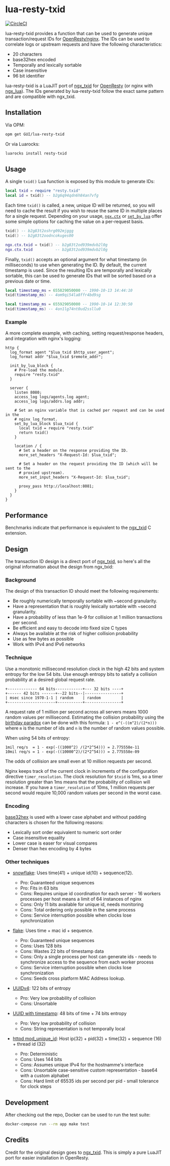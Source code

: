 # lua-resty-txid

[![CircleCI](https://circleci.com/gh/GUI/lua-resty-txid.svg?style=svg)](https://circleci.com/gh/GUI/lua-resty-txid)

lua-resty-txid provides a function that can be used to generate unique transaction/request IDs for [OpenResty/nginx](http://openresty.org). The IDs can be used to correlate logs or upstream requests and have the following characteristics:

- 20 characters
- base32hex encoded
- Temporally and lexically sortable
- Case insensitive
- 96 bit identifier

lua-resty-txid is a LuaJIT port of [ngx\_txid](https://github.com/streadway/ngx_txid) for [OpenResty](https://openresty.org/) (or nginx with [ngx\_lua](https://github.com/openresty/lua-nginx-module#installation)). The IDs generated by lua-resty-txid follow the exact same pattern and are compatible with ngx\_txid.

## Installation

Via OPM:

```sh
opm get GUI/lua-resty-txid
```

Or via Luarocks:

```sh
luarocks install resty-txid
```

## Usage

A single `txid()` Lua function is exposed by this module to generate IDs:

```lua
local txid = require "resty.txid"
local id = txid() -- b2g6q94qdn6h84an7vfg
```

Each time `txid()` is called, a new, unique ID will be returned, so you will need to cache the result if you wish to reuse the same ID in multiple places for a single request. Depending on your usage, [`ngx.ctx`](https://github.com/openresty/lua-nginx-module#ngxctx) or [`set_by_lua`](https://github.com/openresty/lua-nginx-module#set_by_lua) offer some simple options for caching the value on a per-request basis.

```lua
txid() -- b2g83t2oshrg092mjggg
txid() -- b2g83t2oodncokuges00

ngx.ctx.txid = txid() -- b2g83t2od939mdvb2l0g
ngx.ctx.txid          -- b2g83t2od939mdvb2l0g
```

Finally, `txid()` accepts an optional argument for what timestamp (in milliseconds) to use when generating the ID. By default, the current timestamp is used. Since the resulting IDs are temporally and lexically sortable, this can be used to generate IDs that will be sorted based on a previous date or time.

```lua
local timestamp_ms = 655829050000 -- 1990-10-13 14:44:10
txid(timestamp_ms) -- 4om9qi54la8ffr4bd9sg

local timestamp_ms = 655929050000 -- 1990-10-14 12:30:50
txid(timestamp_ms) -- 4on1lg74nt0ud2ssllu0
```

### Example

A more complete example, with caching, setting request/response headers, and integration with nginx's logging:

```nginx
http {
  log_format agent "$lua_txid $http_user_agent";
  log_format addr "$lua_txid $remote_addr";

  init_by_lua_block {
    # Pre-load the module.
    require "resty.txid"
  }

  server {
    listen 8080;
    access_log logs/agents.log agent;
    access_log logs/addrs.log addr;

    # Set an nginx variable that is cached per request and can be used in the
    # nginx log_format.
    set_by_lua_block $lua_txid {
      local txid = require "resty.txid"
      return txid()
    }

    location / {
      # Set a header on the response providing the ID.
      more_set_headers "X-Request-Id: $lua_txid";

      # Set a header on the request providing the ID (which will be sent to the
      # proxied upstream).
      more_set_input_headers "X-Request-Id: $lua_txid";

      proxy_pass http://localhost:8081;
    }
  }
}
```

## Performance

Benchmarks indicate that performance is equivalent to the [ngx\_txid](https://github.com/streadway/ngx_txid) C extension.

## Design

The transaction ID design is a direct port of [ngx\_txid](https://github.com/streadway/ngx_txid), so here's all the original information about the design from ngx\_txid:

### Background

The design of this transaction ID should meet the following requirements:

- Be roughly numerically temporally sortable with ~second granularity.
- Have a representation that is roughly lexically sortable with ~second granularity.
- Have a probability of less than 1e-9 for collision at 1 million transactions per second.
- Be efficient and easy to decode into fixed size C types
- Always be available at the risk of higher collision probability
- Use as few bytes as possible
- Work with IPv4 and IPv6 networks

### Technique

Use a monotonic millisecond resolution clock in the high 42 bits and system entropy for the low 54 bits. Use enough entropy bits to satisfy a collision probability at a desired global request rate.

```
+------------- 64 bits------------+--- 32 bits ----+
+------ 42 bits ------+--22 bits--|----------------+
| msec since 1970-1-1 | random    | random         |
+---------------------+-----------+----------------+
```

A request rate of 1 million per second across all servers means 1000 random values per millisecond.  Estimating the collision probability using the [birthday paradox](http://en.wikipedia.org/wiki/Birthday_problem) can be done with this formula: `1 - e^(-((m^2)/(2*n)))` where `m` is the number of ids and `n` is the number of random values possible.

When using 54 bits of entropy:

```
1mil req/s  = 1 - exp(-((1000^2) /(2*2^54))) = 2.775558e-11
10mil req/s = 1 - exp(-((10000^2)/(2*2^54))) = 2.775558e-09
```

The odds of collision are small even at 10 million requests per second.

Nginx keeps track of the current clock in increments of the configuration directive `timer_resolution`.  The clock resolution for `$txid` is 1ms, so a timer resolution greater than 1ms means that the probability of collision will increase.  If you have a `timer_resolution` of 10ms, 1 million requests per second would require 10,000 random values per second in the worst case.

### Encoding

[base32hex](https://en.wikipedia.org/wiki/Base32#base32hex) is used with a lower case alphabet and without padding characters is chosen for the following reasons:

- Lexically sort order equivalent to numeric sort order
- Case insensitive equality
- Lower case is easer for visual compares
- Denser than hex encoding by 4 bytes

### Other techniques

- [snowflake](https://github.com/twitter/snowflake): Uses time(41) + unique id(10) + sequence(12).
  - Pro: Guaranteed unique sequences
  - Pro: Fits in 63 bits
  - Cons: Requires unique id coordination for each server - 16 workers processes per host means a limit of 64 instances of nginx
  - Cons: Only 11 bits available for unique id, needs monitoring
  - Cons: Total ordering only possible in the same process
  - Cons: Service interruption possible when clocks lose synchronization

- [flake](https://github.com/boundary/flake): Uses time + mac id + sequence.
  - Pro: Guaranteed unique sequences
  - Cons: Uses 128 bits
  - Cons: Wastes 22 bits of timestamp data
  - Cons: Only a single process per host can generate ids - needs to synchronize access to the sequence from each worker process
  - Cons: Service interruption possible when clocks lose synchronization
  - Cons: Seeds cross platform MAC Address lookup.

- [UUIDv4](http://www.ietf.org/rfc/rfc4122.txt): 122 bits of entropy
  - Pro: Very low probability of collision
  - Cons: Unsortable

- [UUID with timestamp](http://www.ietf.org/rfc/rfc4122.txt): 48 bits of time + 74 bits entropy
  - Pro: Very low probability of collision
  - Cons: String representation is not temporally local

- [httpd mod\_unique\_id](http://httpd.apache.org/docs/2.4/mod/mod_unique_id.html): Host ip(32) + pid(32) + time(32) + sequence (16) + thread id (32)
  - Pro: Deterministic
  - Cons: Uses 144 bits
  - Cons: Assumes unique IPv4 for the hostnamme's interface
  - Cons: Unsortable case-sensitive custom representation - base64 with a custom alphabet
  - Cons: Hard limit of 65535 ids per second per pid - small tolerance for clock steps

## Development

After checking out the repo, Docker can be used to run the test suite:

```sh
docker-compose run --rm app make test
```

## Credits

Credit for the original design goes to [ngx\_txid](https://github.com/streadway/ngx_txid). This is simply a pure LuaJIT port for easier installation in OpenResty.
